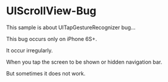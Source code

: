 # UIScrollView-Bug

This sample is about UITapGestureRecognizer bug...

This bug occurs only on iPhone 6S+.

It occur irregularly.

When you tap the screen to be shown or hidden navigation bar.

But sometimes it does not work.



